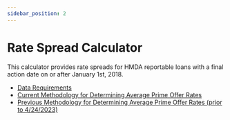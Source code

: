 ```yaml
---
sidebar_position: 2
---
```


# Rate Spread Calculator

<p>This calculator provides rate spreads for HMDA reportable loans with a final action date on or after January 1st, 2018.</p>

* <a target='_blank' rel='noopener noreferrer' href='https://ffiec.cfpb.gov/tools/rate-spread/requirements'>Data Requirements</a>
* <a target='_blank' rel='noopener noreferrer' href="https://ffiec.cfpb.gov/tools/rate-spread/methodology">Current Methodology for Determining Average Prime Offer Rates</a>
* <a href="https://ffiec.cfpb.gov/tools/rate-spread/methodology-alt">Previous Methodology for Determining Average Prime Offer Rates (prior to 4/24/2023)</a>